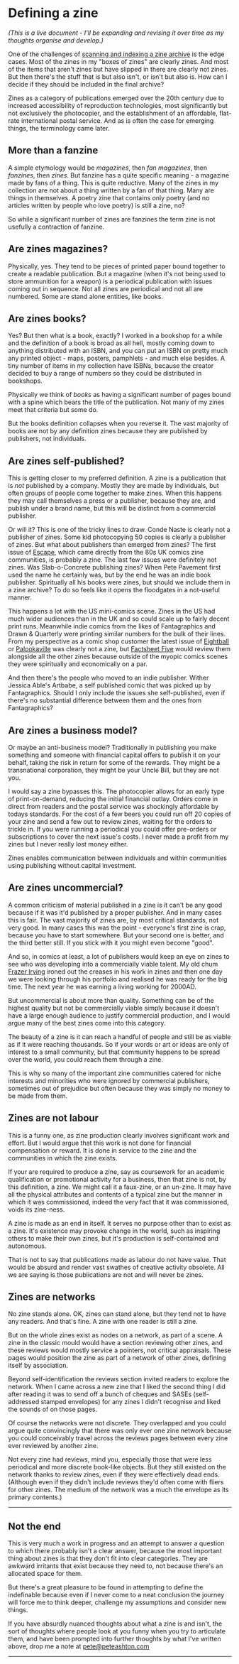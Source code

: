 # Defining a zine

*(This is a live document - I'll be expanding and revising it over time as my thoughts organise and develop.)*

One of the challenges of [scanning and indexing a zine archive](https://bugpowder.peteashton.com/) is the edge cases. Most of the zines in my "boxes of zines" are clearly zines. And most of the items that aren't zines but have slipped in there are clearly not zines. But then there's the stuff that is but also isn't, or isn't but also is. How can I decide if they should be included in the final archive?

Zines as a category of publications emerged over the 20th century due to increased accessibility of reproduction technologies, most significantly but not exclusively the photocopier, and the establishment of an affordable, flat-rate international postal service. And as is often the case for emerging things, the terminology came later.

## More than a fanzine

A simple etymology would be *magazines*, then *fan magazines*, then *fanzines*, then *zines*. But fanzine has a quite specific meaning - a magazine made by fans of a thing. This is quite reductive. Many of the zines in my collection are not about a thing written by a fan of that thing. Many are things in themselves. A poetry zine that contains only poetry (and no articles written by people who love poetry) is still a zine, no?

So while a significant number of zines are fanzines the term zine is not usefully a contraction of fanzine.

## Are zines magazines?

Physically, yes. They tend to be pieces of printed paper bound together to create a readable publication. But a magazine (when it's not being used to store ammunition for a weapon) is a periodical publication with issues coming out in sequence. Not all zines are periodical and not all are numbered. Some are stand alone entities, like books.

## Are zines books?

Yes? But then what is a book, exactly? I worked in a bookshop for a while and the definition of a book is broad as all hell, mostly coming down to anything distributed with an ISBN, and you can put an ISBN on pretty much any printed object - maps, posters, pamphlets - and much else besides. A tiny number of items in my collection have ISBNs, because the creator decided to buy a range of numbers so they could be distributed in bookshops.

Physically we think of *books* as having a significant number of pages bound with a spine which bears the title of the publication. Not many of my zines meet that criteria but some do.

But the books definition collapses when you reverse it. The vast majority of books are not by any definition zines because they are published by publishers, not individuals.

## Are zines self-published?

This is getting closer to my preferred definition. A zine is a publication that is *not* published by a company. Mostly they are made by individuals, but often groups of people come together to make zines. When this happens they may call themselves a press or a publisher, because they are, and publish under a brand name, but this will be distinct from a commercial publisher.

Or will it? This is one of the tricky lines to draw. Conde Naste is clearly not a publisher of zines. Some kid photocopying 50 copies is clearly a publisher of zines. But what about publishers than emerged from zines? The first issue of [Escape](https://archive.org/details/escapemagazineuk), which came directly from the 80s UK comics zine communities, is probably a zine. The last few issues were definitely not zines. Was Slab-o-Concrete publishing zines? When Pete Pavement first used the name he certainly was, but by the end he was an indie book publisher. Spiritually all his books were zines, but should we include them in a zine archive? To do so feels like it opens the floodgates in a not-useful manner.

This happens a lot with the US mini-comics scene. Zines in the US had much wider audiences than in the UK and so could scale up to fairly decent print runs. Meanwhile indie comics from the likes of Fantagraphics and Drawn & Quarterly were printing similar numbers for the bulk of their lines. From my perspective as a comic shop customer the latest issue of [Eightball](https://en.wikipedia.org/wiki/Eightball_(comics)) or [Palookaville](https://en.wikipedia.org/wiki/Palookaville_(comics)) was clearly not a zine, but [Factsheet Five](https://archive.org/search?query=factsheet+five) would review them alongside all the other zines because outside of the myopic comics scenes they were spiritually and economically on a par.

And then there's the people who moved to an indie publisher. Wither Jessica Able's Artbabe, a self published comic that was picked up by Fantagraphics. Should I only include the issues she self-published, even if there's no substantial difference between them and the ones from Fantagraphics?

## Are zines a business model?

Or maybe an anti-business model? Traditionally in publishing you make something and someone with financial capital offers to publish it on your behalf, taking the risk in return for some of the rewards. They might be a transnational corporation, they might be your Uncle Bill, but they are not you.

I would say a zine bypasses this. The photocopier allows for an early type of print-on-demand, reducing the initial financial outlay. Orders come in direct from readers and the postal service was shockingly affordable by todays standards. For the cost of a few beers you could run off 20 copies of your zine and send a few out to review zines, waiting for the orders to trickle in. If you were running a periodical you could offer pre-orders or subscriptions to cover the next issue's costs. I never made a profit from my zines but I never really lost money either.

Zines enables communication between individuals and within communities using publishing without capital investment.

## Are zines uncommercial?

A common criticism of material published in a zine is it can't be any good because if it was it'd published by a proper publisher. And in many cases this is fair. The vast majority of zines are, by most critical standards, not very good. In many cases this was the point - everyone's first zine is crap, because you have to start somewhere. But your second one is better, and the third better still. If you stick with it you might even become "good".

And so, in comics at least, a lot of publishers would keep an eye on zines to see who was developing into a commercially viable talent. My old chum [Frazer Irving](https://en.wikipedia.org/wiki/Frazer_Irving) ironed out the creases in his work in zines and then one day we were looking through his portfolio and realised he was ready for the big time. The next year he was earning a living working for 2000AD.

But uncommercial is about more than quality. Something can be of the highest quality but not be commercially viable simply because it doesn't have a large enough audience to justify commercial production, and I would argue many of the best zines come into this category.

The beauty of a zine is it can reach a handful of people and still be as viable as if it were reaching thousands. So if your words or art or ideas are only of interest to a small community, but that community happens to be spread over the world, you could reach them through a zine.

This is why so many of the important zine communities catered for niche interests and minorities who were ignored by commercial publishers, sometimes out of prejudice but often because they was simply no money to be made from them.

## Zines are not labour

This is a funny one, as zine production clearly involves significant work and effort. But I would argue that this work is not done for financial compensation or reward. It is done in service to the zine and the communities in which the zine exists.

If your are required to produce a zine, say as coursework for an academic qualification or promotional activity for a business, then that zine is not, by this definition, a zine. We might call it a faux-zine, or an un-zine. It may have all the physical attributes and contents of a typical zine but the manner in which it was commissioned, indeed the very fact that it was commissioned, voids its zine-ness.

A zine is made as an end in itself. It serves no purpose other than to exist as a zine. It's existence may provoke change in the world, such as inspiring others to make their own zines, but it's production is self-contained and autonomous.

That is not to say that publications made as labour do not have value. That would be absurd and render vast swathes of  creative activity obsolete. All we are saying is those publications are not and will never be zines.

## Zines are networks

No zine stands alone. OK, zines can stand alone, but they tend not to have any readers. And that's fine. A zine with one reader is still a zine.

But on the whole zines exist as nodes on a network, as part of a scene. A zine in the classic mould would have a section reviewing other zines, and these reviews would mostly service a pointers, not critical appraisals. These pages would position the zine as part of a network of other zines, defining itself by association.

Beyond self-identification the reviews section invited readers to explore the network. When I came across a new zine that I liked the second thing I did after reading it was to send off a bunch of cheques and SASEs (self-addressed stamped envelopes) for any zines I didn't recognise and liked the sounds of on those pages.

Of course the networks were not discrete. They overlapped and you could argue quite convincingly that there was only ever one zine network because you could conceivably travel across the reviews pages between every zine ever reviewed by another zine.

Not every zine had reviews, mind you, especially those that were less periodical and more discrete book-like objects. But they still existed on the network thanks to review zines, even if they were effectively dead ends. (Although even if they didn't include reviews they'd often come with fliers for other zines. The medium of the network was a much the envelope as its primary contents.)

---
## Not the end

This is very much a work in progress and an attempt to answer a question to which there probably isn't a clear answer, because the most important thing about zines is that they don't fit into clear categories. They are awkward irritants that exist because they need to, not because there's an allocated space for them.

But there's a great pleasure to be found in attempting to define the indefinable because even if I never come to a neat conclusion the journey will force me to think deeper, challenge my assumptions and consider new things.

If you have absurdly nuanced thoughts about what a zine is and isn't, the sort of thoughts where people look at you funny when you try to articulate them, and have been prompted into further thoughts by what I've written above, drop me a note at pete@peteashton.com

---


<script data-goatcounter="https://bugpowder.goatcounter.com/count"
    	async src="//gc.zgo.at/count.js"></script>


